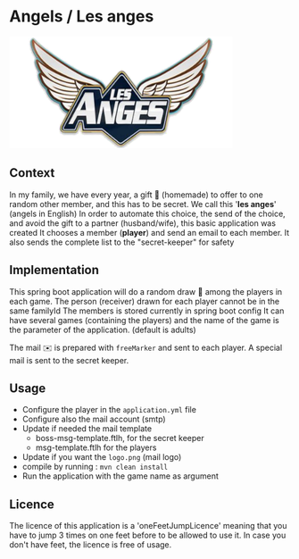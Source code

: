 # Angels / Les anges

![image](src/main/resources/logo.png)



## Context
In my family, we have every year, a gift :gift: (homemade) to offer to one random other member, and this has to be secret. 
We call this '**les anges**' (angels in English)
In order to automate this choice, the send of the choice, and avoid the gift to  a partner (husband/wife), this basic application was created
It chooses a member (**player**) and send an email to each member. 
It also sends the complete list to the "secret-keeper" for safety 

## Implementation 
This spring boot application will do a random draw :game_die: among the players in each game. 
The person (receiver) drawn for each player cannot be in the same familyId
The members is stored currently in spring boot config
It can have several games (containing the players) and the name of the game is the  parameter of the application. (default is adults)

The mail :envelope: is prepared with `freeMarker` and sent to each player.
A special mail is sent to the secret keeper.

## Usage 
- Configure the player in the `application.yml` file 
- Configure also the mail account (smtp)
- Update if needed the mail template
    - boss-msg-template.ftlh, for the secret keeper
    - msg-template.ftlh for the players
- Update if you want the `logo.png` (mail logo)
 - compile by running :  `mvn clean install` 
- Run the application with the game name as argument

## Licence
The licence of this application is a 'oneFeetJumpLicence' meaning that you have to jump 3 times on one feet before to be allowed to use it. 
In case you don't have feet, the licence is free of usage.